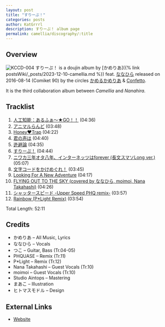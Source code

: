 ```yaml
---
layout: post
title: "すりーぷ！"
categories: posts
author: KatGrrrl
description: すりーぷ！ album page
permalink: camellia/discography/:title
---
```


## Overview

![KCCD-004](/assets/images/camellia/albums/KCCD-004.png)
すりーぷ！ is a doujin album by [かめりあ]({% link postsWiki/_posts/2023-12-10-camellia.md %}) feat. [ななひら](#) released on 2016-08-14 (Comiket 90) by the circles [かめるかめりあ](#) & [Confetto](#).

It is the third collaboration album between *Camellia* and *Nanahira*.

## Tracklist

1. [人工知能：あるふぁ～★GO！！](<{% link postsInclude/_posts/camellia/songs/Jinkouchinou-Alpha-GO/2024-03-14-Jinkouchinou-Alpha-GO.md %}>) (04:36)
2. [アニマルらんど](<{% link postsInclude/_posts/camellia/songs/Animal-land/2024-03-14-Animal-land.md %}>) (03:48)
3. [Honey♥Trap](<{% link postsInclude/_posts/camellia/songs/Honey-Trap/2024-03-14-Honey-Trap.md %}>) (04:22)
4. [君の声は](<{% link postsInclude/_posts/camellia/songs/Kimi-no-Koe-wa/2024-02-20-Kimi-no-Koe-wa.md %}>) (04:40)
5. [迯避論](<{% link postsInclude/_posts/camellia/songs/Escapism-Theory/2024-03-14-Escapism-Theory.md %}>) (04:35)
6. [すりーぷ！](<{% link postsInclude/_posts/camellia/songs/Sleep-song/2024-03-14-Sleep-song.md %}>) (04:44)
7. [ニワカ三年オタ八年、インターネッツはforever (長文スマソLong ver.)](<{% link postsInclude/_posts/camellia/songs/Niwaka-Sannen-Ota-Hachinen-Internets-wa-forever/2024-03-14-Niwaka-Sannen-Ota-Hachinen-Internets-wa-forever.md %}>) (05:07)
8. [文字コードをかけめぐれ！](<{% link postsInclude/_posts/camellia/songs/Moji-code-o-Kakemegure/2024-03-14-Moji-code-o-Kakemegure.md %}>) (03:45)
9. [Looking For A New Adventure](<{% link postsInclude/_posts/camellia/songs/Looking-For-A-New-Adventure/2024-03-14-Looking-For-A-New-Adventure.md %}>) (04:17)
10. [FLYING OUT TO THE SKY (covered by ななひら, moimoi, Nana Takahashi)](<{% link postsInclude/_posts/camellia/songs/FLYING-OUT-TO-THE-SKY/2024-03-14-FLYING-OUT-TO-THE-SKY.md %}>) (04:26)
11. [シャッタースピード -Upper Speed PHQ remix-](<{% link postsInclude/_posts/camellia/songs/Shutter-Speed/2024-02-20-Shutter-Speed.md %}>) (03:57)
12. [Rainbow (P*Light Remix)](<{% link postsInclude/_posts/camellia/songs/Rainbow/2024-02-19-Rainbow.md %}>) (03:54)

Total Length: 52:11

## Credits

* かめりあ – All Music, Lyrics
* ななひら – Vocals
* つこ – Guitar, Bass (Tr.04-05)
* PHQUASE – Remix (Tr.11)
* P*Light – Remix (Tr.12)
* Nana Takahashi – Guest Vocals (Tr.10)
* moimoi – Guest Vocals (Tr.10)
* Studio Aintops – Mastering
* まあこ – Illustration
* ヒトマスモドル – Design

## External Links

* [Website](https://confetto.chu.jp/3leep/)
